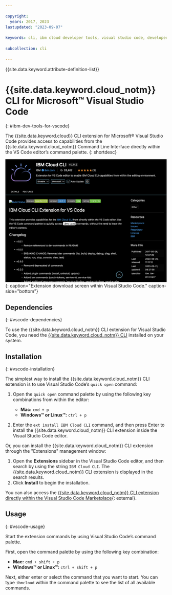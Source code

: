 ```yaml
---

copyright:
  years: 2017, 2023
lastupdated: "2023-09-07"

keywords: cli, ibm cloud developer tools, visual studio code, developer extension, vscode cli, vscode plugin, vscode

subcollection: cli

---
```


{{site.data.keyword.attribute-definition-list}}

# {{site.data.keyword.cloud_notm}} CLI for Microsoft&trade; Visual Studio Code
{: #ibm-dev-tools-for-vscode}

The {{site.data.keyword.cloud}} CLI extension for Microsoft&reg; Visual Studio Code provides access to capabilities from the {{site.data.keyword.cloud_notm}} Command Line Interface directly within the VS Code editor’s command palette.
{: shortdesc}

![Screen capture of the {{site.data.keyword.cloud_notm}} CLI extension download screen.](../images/vscode.png "Extension download screen within Visual Studio Code"){: caption="Extension download screen within Visual Studio Code." caption-side="bottom"}

## Dependencies
{: #vscode-dependencies}

To use the {{site.data.keyword.cloud_notm}} CLI extension for Visual Studio Code, you need the [{{site.data.keyword.cloud_notm}} CLI](/docs/cli?topic=cli-getting-started) installed on your system.

## Installation
{: #vscode-installation}

The simplest way to install the {{site.data.keyword.cloud_notm}} CLI extension is to use Visual Studio Code’s `quick open` command:

1. Open the `quick open` command palette by using the following key combinations from within the editor:

   * **Mac:** `cmd + p`
   * **Windows&trade; or Linux&trade;:** `ctrl + p`

2. Enter the `ext install IBM Cloud CLI` command, and then press Enter to install the {{site.data.keyword.cloud_notm}} CLI extension inside the Visual Studio Code editor.

Or, you can install the {{site.data.keyword.cloud_notm}} CLI extension through the "Extensions" management window:

1. Open the **Extensions** sidebar in the Visual Studio Code editor, and then search by using the string `IBM Cloud CLI`. The {{site.data.keyword.cloud_notm}} CLI extension is displayed in the search results.
2. Click **Install** to begin the installation.

You can also access the [{{site.data.keyword.cloud_notm}} CLI extension directly within the Visual Studio Code Marketplace](https://marketplace.visualstudio.com/items?itemName=IBM.ibm-developer){: external}.

## Usage
{: #vscode-usage}

Start the extension commands by using Visual Studio Code’s command palette.

First, open the command palette by using the following key combination:

* **Mac:** `cmd + shift + p`
* **Windows&trade; or Linux&trade;:** `ctrl + shift + p`

Next, either enter or select the command that you want to start. You can type `ibmcloud` within the command palette to see the list of all available commands.
